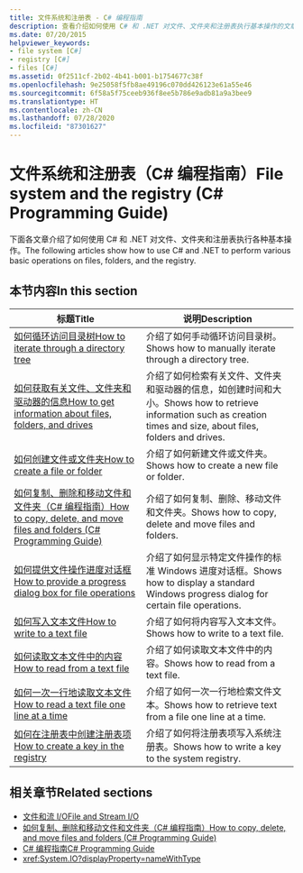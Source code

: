 ```yaml
---
title: 文件系统和注册表 - C# 编程指南
description: 查看介绍如何使用 C# 和 .NET 对文件、文件夹和注册表执行基本操作的文章。
ms.date: 07/20/2015
helpviewer_keywords:
- file system [C#]
- registry [C#]
- files [C#]
ms.assetid: 0f2511cf-2b02-4b41-b001-b1754677c38f
ms.openlocfilehash: 9e25058f5fb8ae49196c070dd426123e61a55e46
ms.sourcegitcommit: 6f58a5f75ceeb936f8ee5b786e9adb81a9a3bee9
ms.translationtype: HT
ms.contentlocale: zh-CN
ms.lasthandoff: 07/28/2020
ms.locfileid: "87301627"
---
```

# <a name="file-system-and-the-registry-c-programming-guide"></a><span data-ttu-id="4d67f-103">文件系统和注册表（C# 编程指南）</span><span class="sxs-lookup"><span data-stu-id="4d67f-103">File system and the registry (C# Programming Guide)</span></span>

<span data-ttu-id="4d67f-104">下面各文章介绍了如何使用 C# 和 .NET 对文件、文件夹和注册表执行各种基本操作。</span><span class="sxs-lookup"><span data-stu-id="4d67f-104">The following articles show how to use C# and .NET to perform various basic operations on files, folders, and the registry.</span></span>

## <a name="in-this-section"></a><span data-ttu-id="4d67f-105">本节内容</span><span class="sxs-lookup"><span data-stu-id="4d67f-105">In this section</span></span>

|<span data-ttu-id="4d67f-106">**标题**</span><span class="sxs-lookup"><span data-stu-id="4d67f-106">**Title**</span></span>|<span data-ttu-id="4d67f-107">**说明**</span><span class="sxs-lookup"><span data-stu-id="4d67f-107">**Description**</span></span>|
|---------------|---------------------|
|[<span data-ttu-id="4d67f-108">如何循环访问目录树</span><span class="sxs-lookup"><span data-stu-id="4d67f-108">How to iterate through a directory tree</span></span>](how-to-iterate-through-a-directory-tree.md)|<span data-ttu-id="4d67f-109">介绍了如何手动循环访问目录树。</span><span class="sxs-lookup"><span data-stu-id="4d67f-109">Shows how to manually iterate through a directory tree.</span></span>|
|[<span data-ttu-id="4d67f-110">如何获取有关文件、文件夹和驱动器的信息</span><span class="sxs-lookup"><span data-stu-id="4d67f-110">How to get information about files, folders, and drives</span></span>](how-to-get-information-about-files-folders-and-drives.md)|<span data-ttu-id="4d67f-111">介绍了如何检索有关文件、文件夹和驱动器的信息，如创建时间和大小。</span><span class="sxs-lookup"><span data-stu-id="4d67f-111">Shows how to retrieve information such as creation times and size, about files, folders and drives.</span></span>|
|[<span data-ttu-id="4d67f-112">如何创建文件或文件夹</span><span class="sxs-lookup"><span data-stu-id="4d67f-112">How to create a file or folder</span></span>](how-to-create-a-file-or-folder.md)|<span data-ttu-id="4d67f-113">介绍了如何新建文件或文件夹。</span><span class="sxs-lookup"><span data-stu-id="4d67f-113">Shows how to create a new file or folder.</span></span>|
|[<span data-ttu-id="4d67f-114">如何复制、删除和移动文件和文件夹（C# 编程指南）</span><span class="sxs-lookup"><span data-stu-id="4d67f-114">How to copy, delete, and move files and folders (C# Programming Guide)</span></span>](how-to-copy-delete-and-move-files-and-folders.md)|<span data-ttu-id="4d67f-115">介绍了如何复制、删除、移动文件和文件夹。</span><span class="sxs-lookup"><span data-stu-id="4d67f-115">Shows how to copy, delete and move files and folders.</span></span>|
|[<span data-ttu-id="4d67f-116">如何提供文件操作进度对话框</span><span class="sxs-lookup"><span data-stu-id="4d67f-116">How to provide a progress dialog box for file operations</span></span>](how-to-provide-a-progress-dialog-box-for-file-operations.md)|<span data-ttu-id="4d67f-117">介绍了如何显示特定文件操作的标准 Windows 进度对话框。</span><span class="sxs-lookup"><span data-stu-id="4d67f-117">Shows how to display a standard Windows progress dialog for certain file operations.</span></span>|
|[<span data-ttu-id="4d67f-118">如何写入文本文件</span><span class="sxs-lookup"><span data-stu-id="4d67f-118">How to write to a text file</span></span>](how-to-write-to-a-text-file.md)|<span data-ttu-id="4d67f-119">介绍了如何将内容写入文本文件。</span><span class="sxs-lookup"><span data-stu-id="4d67f-119">Shows how to write to a text file.</span></span>|
|[<span data-ttu-id="4d67f-120">如何读取文本文件中的内容</span><span class="sxs-lookup"><span data-stu-id="4d67f-120">How to read from a text file</span></span>](how-to-read-from-a-text-file.md)|<span data-ttu-id="4d67f-121">介绍了如何读取文本文件中的内容。</span><span class="sxs-lookup"><span data-stu-id="4d67f-121">Shows how to read from a text file.</span></span>|
|[<span data-ttu-id="4d67f-122">如何一次一行地读取文本文件</span><span class="sxs-lookup"><span data-stu-id="4d67f-122">How to read a text file one line at a time</span></span>](how-to-read-a-text-file-one-line-at-a-time.md)|<span data-ttu-id="4d67f-123">介绍了如何一次一行地检索文件文本。</span><span class="sxs-lookup"><span data-stu-id="4d67f-123">Shows how to retrieve text from a file one line at a time.</span></span>|
|[<span data-ttu-id="4d67f-124">如何在注册表中创建注册表项</span><span class="sxs-lookup"><span data-stu-id="4d67f-124">How to create a key in the registry</span></span>](how-to-create-a-key-in-the-registry.md)|<span data-ttu-id="4d67f-125">介绍了如何将注册表项写入系统注册表。</span><span class="sxs-lookup"><span data-stu-id="4d67f-125">Shows how to write a key to the system registry.</span></span>|

## <a name="related-sections"></a><span data-ttu-id="4d67f-126">相关章节</span><span class="sxs-lookup"><span data-stu-id="4d67f-126">Related sections</span></span>

- [<span data-ttu-id="4d67f-127">文件和流 I/O</span><span class="sxs-lookup"><span data-stu-id="4d67f-127">File and Stream I/O</span></span>](../../../standard/io/index.md)
- [<span data-ttu-id="4d67f-128">如何复制、删除和移动文件和文件夹（C# 编程指南）</span><span class="sxs-lookup"><span data-stu-id="4d67f-128">How to copy, delete, and move files and folders (C# Programming Guide)</span></span>](how-to-copy-delete-and-move-files-and-folders.md)
- [<span data-ttu-id="4d67f-129">C# 编程指南</span><span class="sxs-lookup"><span data-stu-id="4d67f-129">C# Programming Guide</span></span>](../index.md)
- <xref:System.IO?displayProperty=nameWithType>
